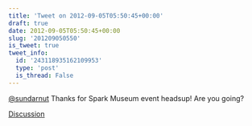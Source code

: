 ```yaml
---
title: 'Tweet on 2012-09-05T05:50:45+00:00'
draft: true
date: 2012-09-05T05:50:45+00:00
slug: '201209050550'
is_tweet: true
tweet_info:
  id: '243118935162109953'
  type: 'post'
  is_thread: False
---
```




[@sundarnut](https://x.com/sundarnut) Thanks for Spark Museum event headsup! Are you going?

[Discussion](https://x.com/sytelus/status/243118935162109953)
